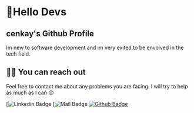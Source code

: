 

# 🚀Hello Devs

##  cenkay's Github Profile

Im new to software development and ım very exited to be envolved in the tech field.


## 🤙🏻 You can reach out

Feel free to contact me about any problems you are facing. I will try to help as much as I can 😉

[![Linkedin Badge]()
[![Mail Badge]()
[![Github Badge]()]()  
